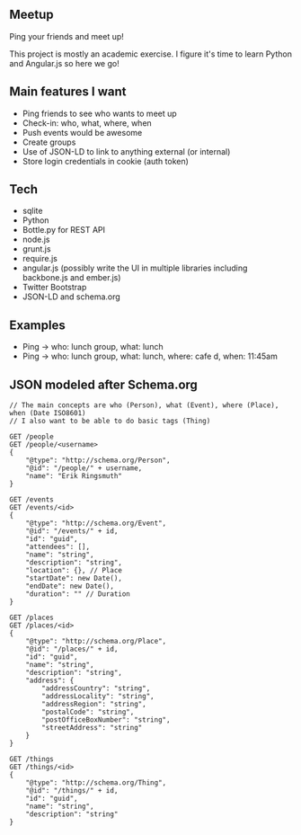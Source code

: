 ## Meetup
Ping your friends and meet up!

This project is mostly an academic exercise. I figure it's time to learn Python and Angular.js so here we go!

## Main features I want
- Ping friends to see who wants to meet up
- Check-in: who, what, where, when
- Push events would be awesome
- Create groups
- Use of JSON-LD to link to anything external (or internal)
- Store login credentials in cookie (auth token)

## Tech
- sqlite
- Python
- Bottle.py for REST API
- node.js
- grunt.js
- require.js
- angular.js (possibly write the UI in multiple libraries including backbone.js and ember.js)
- Twitter Bootstrap
- JSON-LD and schema.org

## Examples
- Ping -> who: lunch group, what: lunch
- Ping -> who: lunch group, what: lunch, where: cafe d, when: 11:45am

## JSON modeled after Schema.org
```
// The main concepts are who (Person), what (Event), where (Place), when (Date ISO8601)
// I also want to be able to do basic tags (Thing)

GET /people
GET /people/<username>
{
	"@type": "http://schema.org/Person",
	"@id": "/people/" + username,
	"name": "Erik Ringsmuth"
}

GET /events
GET /events/<id>
{
	"@type": "http://schema.org/Event",
	"@id": "/events/" + id,
	"id": "guid",
	"attendees": [],
	"name": "string",
	"description": "string",
	"location": {}, // Place
	"startDate": new Date(),
	"endDate": new Date(),
	"duration": "" // Duration
}

GET /places
GET /places/<id>
{
	"@type": "http://schema.org/Place",
	"@id": "/places/" + id,
	"id": "guid",
	"name": "string",
	"description": "string",
	"address": {
		"addressCountry": "string",
		"addressLocality": "string",
		"addressRegion": "string",
		"postalCode": "string",
		"postOfficeBoxNumber": "string",
		"streetAddress": "string"
	}
}

GET /things
GET /things/<id>
{
	"@type": "http://schema.org/Thing",
	"@id": "/things/" + id,
	"id": "guid",
	"name": "string",
	"description": "string"
}
```